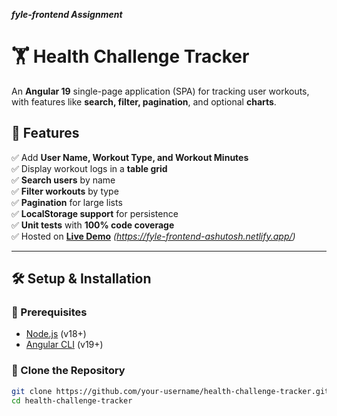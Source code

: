 ***fyle-frontend Assignment***

# 🏋️ Health Challenge Tracker

An **Angular 19** single-page application (SPA) for tracking user workouts, with features like **search, filter, pagination**, and optional **charts**.

## 🚀 Features

✅ Add **User Name, Workout Type, and Workout Minutes**  
✅ Display workout logs in a **table grid**  
✅ **Search users** by name  
✅ **Filter workouts** by type  
✅ **Pagination** for large lists  
✅ **LocalStorage support** for persistence  
✅ **Unit tests** with **100% code coverage**  
✅ Hosted on **[Live Demo](#)** *(https://fyle-frontend-ashutosh.netlify.app/)*  

---

## 🛠️ Setup & Installation

### 🔹 Prerequisites
- [Node.js](https://nodejs.org/) (v18+)
- [Angular CLI](https://angular.io/cli) (v19+)

### 🔹 Clone the Repository
```sh
git clone https://github.com/your-username/health-challenge-tracker.git
cd health-challenge-tracker

